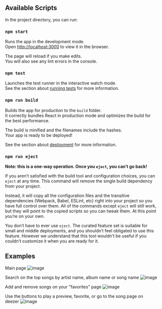 ## Available Scripts

In the project directory, you can run:

### `npm start`

Runs the app in the development mode.<br />
Open [http://localhost:3000](http://localhost:3000) to view it in the browser.

The page will reload if you make edits.<br />
You will also see any lint errors in the console.

### `npm test`

Launches the test runner in the interactive watch mode.<br />
See the section about [running tests](https://facebook.github.io/create-react-app/docs/running-tests) for more information.

### `npm run build`

Builds the app for production to the `build` folder.<br />
It correctly bundles React in production mode and optimizes the build for the best performance.

The build is minified and the filenames include the hashes.<br />
Your app is ready to be deployed!

See the section about [deployment](https://facebook.github.io/create-react-app/docs/deployment) for more information.

### `npm run eject`

**Note: this is a one-way operation. Once you `eject`, you can’t go back!**

If you aren’t satisfied with the build tool and configuration choices, you can `eject` at any time. This command will remove the single build dependency from your project.

Instead, it will copy all the configuration files and the transitive dependencies (Webpack, Babel, ESLint, etc) right into your project so you have full control over them. All of the commands except `eject` will still work, but they will point to the copied scripts so you can tweak them. At this point you’re on your own.

You don’t have to ever use `eject`. The curated feature set is suitable for small and middle deployments, and you shouldn’t feel obligated to use this feature. However we understand that this tool wouldn’t be useful if you couldn’t customize it when you are ready for it.

## Examples

Main page
![image](https://user-images.githubusercontent.com/34667580/130726515-be893cb3-5393-472d-aa73-a8a7a3b33c38.png)


Search on the top songs by artist name, album name or song name
![image](https://user-images.githubusercontent.com/34667580/130726645-f776787b-8af1-4ac7-8c83-dd89183a68e6.png)


Add and remove songs on your "favorites" page
![image](https://user-images.githubusercontent.com/34667580/130726772-e5a1070d-a2db-4ef9-b718-1194e1628e3b.png)


Use the buttons to play a preview, favorite, or go to the song page on deezer
![image](https://user-images.githubusercontent.com/34667580/130726933-1dfd3686-45ca-41fb-83c6-76c05b42dcaa.png)


